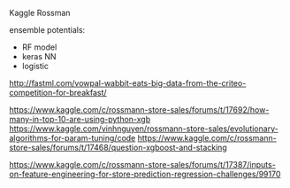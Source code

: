 Kaggle Rossman

ensemble potentials:
- RF model
- keras NN
- logistic


http://fastml.com/vowpal-wabbit-eats-big-data-from-the-criteo-competition-for-breakfast/

https://www.kaggle.com/c/rossmann-store-sales/forums/t/17692/how-many-in-top-10-are-using-python-xgb
https://www.kaggle.com/vinhnguyen/rossmann-store-sales/evolutionary-algorithms-for-param-tuning/code
https://www.kaggle.com/c/rossmann-store-sales/forums/t/17468/question-xgboost-and-stacking

https://www.kaggle.com/c/rossmann-store-sales/forums/t/17387/inputs-on-feature-engineering-for-store-prediction-regression-challenges/99170

